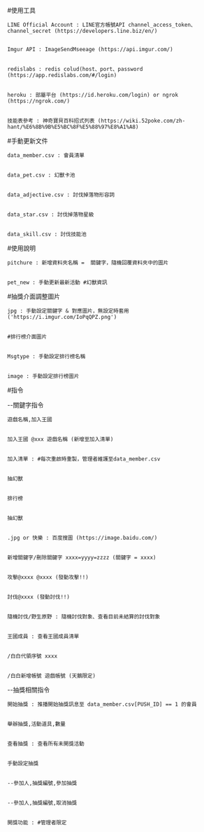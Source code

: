 #使用工具


    LINE Official Account : LINE官方帳號API channel_access_token、channel_secret (https://developers.line.biz/en/)


    Imgur API : ImageSendMseeage (https://api.imgur.com/)


    redislabs : redis colud(host、port、password (https://app.redislabs.com/#/login)


    heroku : 部屬平台 (https://id.heroku.com/login) or ngrok (https://ngrok.com/)
    
    
    技能表參考 : 神奇寶貝百科招式列表 (https://wiki.52poke.com/zh-hant/%E6%8B%9B%E5%BC%8F%E5%88%97%E8%A1%A8)


#手動更新文件


    data_member.csv : 會員清單
    
    
    data_pet.csv : 幻獸卡池


    data_adjective.csv : 討伐掉落物形容詞
    
    
    data_star.csv : 討伐掉落物星級
    
    
    data_skill.csv : 討伐技能池


#使用說明

    pitchure : 新增資料夾名稱 =  關鍵字，隨機回覆資料夾中的圖片


    pet_new : 手動更新最新活動 #幻獸資訊


#抽獎介面調整圖片


    jpg : 手動設定關鍵字 & 對應圖片，無設定時套用('https://i.imgur.com/IoPqQPZ.png')


    #排行榜介面圖片


    Msgtype : 手動設定排行榜名稱


    image : 手動設定排行榜圖片


#指令

--關鍵字指令


    遊戲名稱,加入王國
    
    
    加入王國 @xxx 遊戲名稱 (新增至加入清單)


    加入清單 : #每次重啟時重製，管理者維護至data_member.csv


    抽幻獸


    排行榜


    抽幻獸


    .jpg or 快樂 : 百度搜圖 (https://image.baidu.com/)
    
    
    新增關鍵字/刪除關鍵字 xxxx=yyyy=zzzz (關鍵字 = xxxx)
    
    
    攻擊@xxxx @xxxx (發動攻擊!!)
    
    
    討伐@xxxx (發動討伐!!)
    
    
    隨機討伐/野生原野 : 隨機討伐對象、查看目前未結算的討伐對象
    
    
    王國成員 : 查看王國成員清單

    
    /白白代領序號 xxxx
    
    
    /白白新增帳號 遊戲帳號 (天鵝限定)


  --抽獎相關指令


    開始抽獎 : 推播開始抽獎訊息至 data_member.csv[PUSH_ID] == 1 的會員


    舉辦抽獎,活動道具,數量


    查看抽獎 : 查看所有未開獎活動


    手動設定抽獎


    --參加人,抽獎編號,參加抽獎


    --參加人,抽獎編號,取消抽獎


    開獎功能 : #管理者限定

